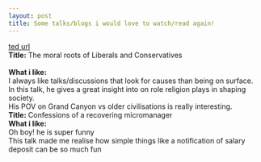 ```yaml
---
layout: post
title: Some talks/blogs i would love to watch/read again!
---
```


<div class="posts">
    <article class="post">
      <a href="https://www.ted.com/talks/jonathan_haidt_the_moral_roots_of_liberals_and_conservatives">ted url</a>
      <div class="entry">
        <b>Title:</b> The moral roots of Liberals and Conservatives<br>
        <br>
        <b>What i like:</b><br>
        I always like talks/discussions that look for causes than being on surface.<br>
        In this talk, he gives a great insight into on role religion plays in shaping society.<br>
        His POV on Grand Canyon vs older civilisations is really interesting.<br>
      </div>
      <div class="entry">
        <b>Title:</b> Confessions of a recovering micromanager<br>
        <b>What i like:</b><br>
        Oh boy! he is super funny<br>
        This talk made me realise how simple things like a notification of salary deposit can be 
        so much fun<br>
      </div>
    </article>
</div>
